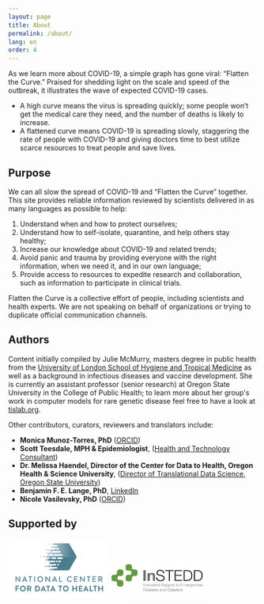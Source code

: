 ```yaml
---
layout: page
title: About
permalink: /about/
lang: en
order: 4
---
```


As we learn more about COVID-19, a simple graph has gone viral: “Flatten the Curve.” Praised for shedding light on the scale and speed of the outbreak, it illustrates the wave of expected COVID-19 cases.

- A high curve means the virus is spreading quickly; some people won’t get the medical care they need, and the number of deaths is likely to increase.
- A flattened curve means COVID-19 is spreading slowly, staggering the rate of people with COVID-19 and giving doctors time to best utilize scarce resources to treat people and save lives. 

## Purpose
We can all slow the spread of COVID-19 and “Flatten the Curve” together. This site provides reliable information reviewed by scientists delivered in as many languages as possible to help:
1. Understand when and how to protect ourselves;
2. Understand how to self-isolate, quarantine, and help others stay healthy;
3. Increase our knowledge about COVID-19 and related trends; 
4. Avoid panic and trauma by providing everyone with the right information, when we need it, and in our own language;
5. Provide access to resources to expedite research and collaboration, such as information to participate in clinical trials.

Flatten the Curve is a collective effort of people, including scientists and health experts. We are not speaking on behalf of organizations or trying to duplicate official communication channels.


## Authors

Content initially compiled by Julie McMurry, masters degree in public health from the [University of London School of Hygiene and Tropical Medicine](http://lshtm.ac.uk/) as well as a background in infectious diseases and vaccine development. She is currently an assistant professor (senior research) at Oregon State University in the College of Public Health; to learn more about her group's work in computer models for rare genetic disease feel free to have a look at [tislab.org](http://tislab.org/).

Other contributors, curators, reviewers and translators include:

- **Monica Munoz-Torres, PhD** ([ORCID](https://orcid.org/0000-0001-8430-6039))
- **Scott Teesdale, MPH & Epidemiologist**, ([Health and Technology Consultant](https://www.linkedin.com/in/scottteesdale/))
- **Dr. Melissa Haendel, Director of the Center for Data to Health, Oregon Health & Science University**, ([Director of Translational Data Science, Oregon State University](https://tislab.org/))
- **Benjamin F. E. Lange, PhD**, [LinkedIn](https://www.linkedin.com/in/dr-benjamin-f-e-lange-a609b838)
- **Nicole Vasilevsky, PhD** ([ORCID](https://orcid.org/0000-0001-5208-3432))


## Supported by

<a href="https://ctsa.ncats.nih.gov/cd2h/" target="_blank"><img src="/images/logos/CD2H.png" width="200px"/></a>
<a href="https://instedd.org" target="_blank"><img src="/images/logos/instedd_site_logo.png" width="200px"/></a>